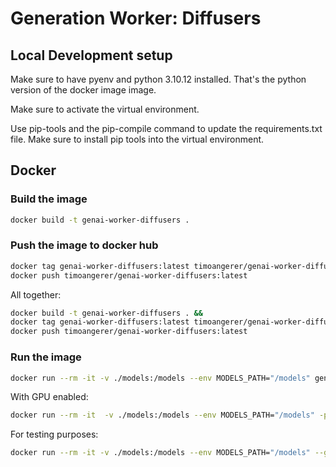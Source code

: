 # Generation Worker: Diffusers

## Local Development setup

Make sure to have pyenv and python 3.10.12 installed. That's the python version of the docker image image.

Make sure to activate the virtual environment.

Use pip-tools and the pip-compile command to update the requirements.txt file. Make sure to install pip tools into the virtual environment.


## Docker

### Build the image

```bash
docker build -t genai-worker-diffusers .
```

### Push the image to docker hub

```bash
docker tag genai-worker-diffusers:latest timoangerer/genai-worker-diffusers:latest
docker push timoangerer/genai-worker-diffusers:latest
```

All together:
```bash
docker build -t genai-worker-diffusers . &&
docker tag genai-worker-diffusers:latest timoangerer/genai-worker-diffusers:latest &&
docker push timoangerer/genai-worker-diffusers:latest
```

### Run the image

```bash
docker run --rm -it -v ./models:/models --env MODELS_PATH="/models" genai-worker-diffusers
```

With GPU enabled:
```bash
docker run --rm -it  -v ./models:/models --env MODELS_PATH="/models" -p 18812:18812 --gpus all genai-worker-diffusers
```

For testing purposes:
```bash
docker run --rm -it -v ./models:/models --env MODELS_PATH="/models" --gpus all genai-worker-diffusers python -m src.sample_image
```